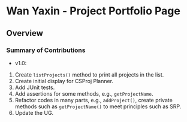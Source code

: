 # Wan Yaxin - Project Portfolio Page

## Overview



### Summary of Contributions
* v1.0:
1. Create `listProjects()` method to print all projects in the list.
2. Create initial display for CSProj Planner.
3. Add JUnit tests.
4. Add assertions for some methods, e.g., `getProjectName`.
5. Refactor codes in many parts, e.g., `addProject()`, 
create private methods such as `getProjectName()` to meet principles such as SRP.
6. Update the UG.